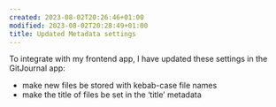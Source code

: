 ```yaml
---
created: 2023-08-02T20:26:46+01:00
modified: 2023-08-02T20:28:49+01:00
title: Updated Metadata settings
---
```


To integrate with my frontend app, I have updated these settings in the GitJournal app:

- make new files be stored with kebab-case file names
- make the title of files be set in the ‘title’ metadata
